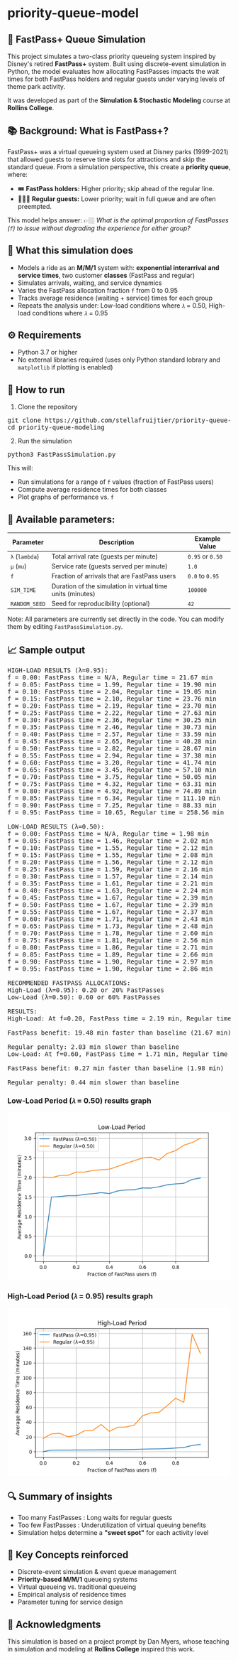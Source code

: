# priority-queue-model

## 🎢 FastPass+ Queue Simulation 

This project simulates a two-class priority queueing system inspired by Disney's retired **FastPass+** system. Built using discrete-event simulation in Python, the model evaluates how allocating FastPasses impacts the wait times for both FastPass holders and regular guests under varying levels of theme park activity.

It was developed as part of the **Simulation & Stochastic Modeling** course at **Rollins College**.

## 📚 Background: What is FastPass+?

FastPass+ was a virtual queueing system used at Disney parks (1999-2021) that allowed guests to reserve time slots for attractions and skip the standard queue. From a simulation perspective, this create a **priority queue**, where: 

- 🎟️ **FastPass holders:** Higher priority; skip ahead of the regular line.
- 🚶🏻‍♀️ **Regular guests:** Lower priority; wait in full queue and are often preempted.

This model helps answer:
👉🏼 *What is the optimal proportion of FastPasses (`f`) to issue without degrading the experience for either group?*

## 🧠 What this simulation does

- Models a ride as an **M/M/1** system with: **exponential interarrival and service times**, two customer **classes** (FastPass and regular)
- Simulates arrivals, waiting, and service dynamics
- Varies the FastPass allocation fraction `f` from 0 to 0.95
- Tracks average residence (waiting + service) times for each group
- Repeats the analysis under: Low-load conditions where `𝜆` = 0.50, High-load conditions where `𝜆` = 0.95


## ⚙️ Requirements

- Python 3.7 or higher
- No external libraries required (uses only Python standard lobrary and `matplotlib` if plotting is enabled)


## 🚀 How to run

1. Clone the repository

<pre>
git clone https://github.com/stellafruijtier/priority-queue-modeling.git
cd priority-queue-modeling
</pre>

2. Run the simulation

<pre>
python3 FastPassSimulation.py
</pre>

This will:
- Run simulations for a range of `f` values (fraction of FastPass users)
- Compute average residence times for both classes
- Plot graphs of performance vs. `f`


## 🧩 Available parameters: 

| Parameter         | Description                                                | Example Value |
|------------------|------------------------------------------------------------|----------------|
| `λ` (`lambda`)   | Total arrival rate (guests per minute)                     | `0.95` or `0.50` |
| `μ` (`mu`)       | Service rate (guests served per minute)                    | `1.0` |
| `f`              | Fraction of arrivals that are FastPass users               | `0.0` to `0.95` |
| `SIM_TIME`       | Duration of the simulation in virtual time units (minutes) | `100000` |
| `RANDOM_SEED`    | Seed for reproducibility (optional)                        | `42` |

Note: All parameters are currently set directly in the code. You can modify them by editing `FastPassSimulation.py`.


## 📈 Sample output

<pre>
HIGH-LOAD RESULTS (λ=0.95):
f = 0.00: FastPass time = N/A, Regular time = 21.67 min
f = 0.05: FastPass time = 1.99, Regular time = 19.90 min
f = 0.10: FastPass time = 2.04, Regular time = 19.05 min
f = 0.15: FastPass time = 2.10, Regular time = 23.76 min
f = 0.20: FastPass time = 2.19, Regular time = 23.70 min
f = 0.25: FastPass time = 2.22, Regular time = 27.63 min
f = 0.30: FastPass time = 2.36, Regular time = 30.25 min
f = 0.35: FastPass time = 2.46, Regular time = 30.73 min
f = 0.40: FastPass time = 2.57, Regular time = 33.59 min
f = 0.45: FastPass time = 2.65, Regular time = 40.28 min
f = 0.50: FastPass time = 2.82, Regular time = 28.67 min
f = 0.55: FastPass time = 2.94, Regular time = 37.38 min
f = 0.60: FastPass time = 3.20, Regular time = 41.74 min
f = 0.65: FastPass time = 3.45, Regular time = 57.10 min
f = 0.70: FastPass time = 3.75, Regular time = 50.05 min
f = 0.75: FastPass time = 4.32, Regular time = 63.31 min
f = 0.80: FastPass time = 4.92, Regular time = 74.89 min
f = 0.85: FastPass time = 6.34, Regular time = 111.10 min
f = 0.90: FastPass time = 7.25, Regular time = 88.33 min
f = 0.95: FastPass time = 10.65, Regular time = 258.56 min

LOW-LOAD RESULTS (λ=0.50):
f = 0.00: FastPass time = N/A, Regular time = 1.98 min
f = 0.05: FastPass time = 1.46, Regular time = 2.02 min
f = 0.10: FastPass time = 1.55, Regular time = 2.12 min
f = 0.15: FastPass time = 1.55, Regular time = 2.08 min
f = 0.20: FastPass time = 1.56, Regular time = 2.12 min
f = 0.25: FastPass time = 1.59, Regular time = 2.16 min
f = 0.30: FastPass time = 1.57, Regular time = 2.14 min
f = 0.35: FastPass time = 1.61, Regular time = 2.21 min
f = 0.40: FastPass time = 1.63, Regular time = 2.24 min
f = 0.45: FastPass time = 1.67, Regular time = 2.39 min
f = 0.50: FastPass time = 1.67, Regular time = 2.39 min
f = 0.55: FastPass time = 1.67, Regular time = 2.37 min
f = 0.60: FastPass time = 1.71, Regular time = 2.43 min
f = 0.65: FastPass time = 1.73, Regular time = 2.48 min
f = 0.70: FastPass time = 1.78, Regular time = 2.60 min
f = 0.75: FastPass time = 1.81, Regular time = 2.56 min
f = 0.80: FastPass time = 1.86, Regular time = 2.71 min
f = 0.85: FastPass time = 1.89, Regular time = 2.66 min
f = 0.90: FastPass time = 1.90, Regular time = 2.97 min
f = 0.95: FastPass time = 1.90, Regular time = 2.86 min

RECOMMENDED FASTPASS ALLOCATIONS:
High-Load (λ=0.95): 0.20 or 20% FastPasses
Low-Load (λ=0.50): 0.60 or 60% FastPasses

RESULTS:
High-Load: At f=0.20, FastPass time = 2.19 min, Regular time = 23.70 min

FastPass benefit: 19.48 min faster than baseline (21.67 min)

Regular penalty: 2.03 min slower than baseline
Low-Load: At f=0.60, FastPass time = 1.71 min, Regular time = 2.43 min

FastPass benefit: 0.27 min faster than baseline (1.98 min)

Regular penalty: 0.44 min slower than baseline
</pre>

### Low-Load Period (`𝜆` = 0.50) results graph
![Low-Load Results](low_load_results.png)

### High-Load Period (`𝜆` = 0.95) results graph
![High-Load Results](high_load_results.png)


## 🔍 Summary of insights

- Too many FastPasses : Long waits for regular guests
- Too few FastPasses : Underutilization of virtual queuing benefits
- Simulation helps determine a **"sweet spot"** for each activity level


## 🧪 Key Concepts reinforced

- Discrete-event simulation & event queue management
- **Priority-based M/M/1** queueing systems
- Virtual queueing vs. traditional queueing
- Empirical analysis of residence times
- Parameter tuning for service design


## 📖 Acknowledgments

This simulation is based on a project prompt by Dan Myers, whose teaching in simulation and modeling at **Rollins College** inspired this work.
